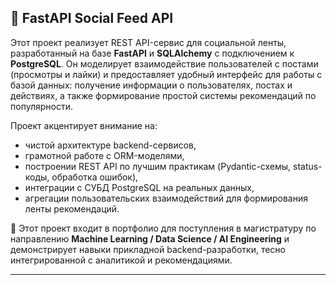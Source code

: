 ## 🧠 FastAPI Social Feed API

Этот проект реализует REST API-сервис для социальной ленты, разработанный на базе **FastAPI** и **SQLAlchemy** с подключением к **PostgreSQL**. Он моделирует взаимодействие пользователей с постами (просмотры и лайки) и предоставляет удобный интерфейс для работы с базой данных: получение информации о пользователях, постах и действиях, а также формирование простой системы рекомендаций по популярности.

Проект акцентирует внимание на:
- чистой архитектуре backend-сервисов,
- грамотной работе с ORM-моделями,
- построении REST API по лучшим практикам (Pydantic-схемы, status-коды, обработка ошибок),
- интеграции с СУБД PostgreSQL на реальных данных,
- агрегации пользовательских взаимодействий для формирования ленты рекомендаций.

🧩 Этот проект входит в портфолио для поступления в магистратуру по направлению **Machine Learning / Data Science / AI Engineering** и демонстрирует навыки прикладной backend-разработки, тесно интегрированной с аналитикой и рекомендациями.

---
